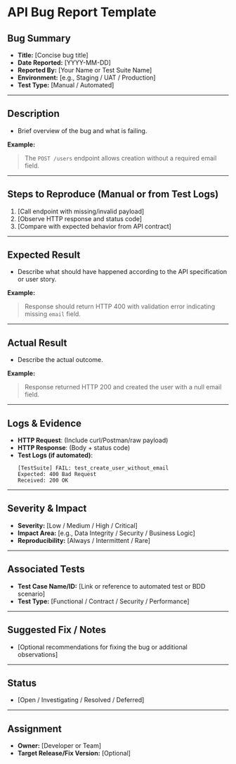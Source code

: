 # API Bug Report Template

## Bug Summary

- **Title:** [Concise bug title]
- **Date Reported:** [YYYY-MM-DD]
- **Reported By:** [Your Name or Test Suite Name]
- **Environment:** [e.g., Staging / UAT / Production]
- **Test Type:** [Manual / Automated]

---

## Description

- Brief overview of the bug and what is failing.

**Example:**

> The `POST /users` endpoint allows creation without a required email field.

---

## Steps to Reproduce (Manual or from Test Logs)

1. [Call endpoint with missing/invalid payload]
2. [Observe HTTP response and status code]
3. [Compare with expected behavior from API contract]

---

## Expected Result

- Describe what should have happened according to the API specification or user story.

**Example:**

> Response should return HTTP 400 with validation error indicating missing `email` field.

---

## Actual Result

- Describe the actual outcome.

**Example:**

> Response returned HTTP 200 and created the user with a null email field.

---

## Logs & Evidence

- **HTTP Request**: (Include curl/Postman/raw payload)
- **HTTP Response**: (Body + status code)
- **Test Logs (if automated)**:
  ```
  [TestSuite] FAIL: test_create_user_without_email
  Expected: 400 Bad Request
  Received: 200 OK
  ```

---

## Severity & Impact

- **Severity:** [Low / Medium / High / Critical]
- **Impact Area:** [e.g., Data Integrity / Security / Business Logic]
- **Reproducibility:** [Always / Intermittent / Rare]

---

## Associated Tests

- **Test Case Name/ID:** [Link or reference to automated test or BDD scenario]
- **Test Type:** [Functional / Contract / Security / Performance]

---

## Suggested Fix / Notes

- [Optional recommendations for fixing the bug or additional observations]

---

## Status

- [Open / Investigating / Resolved / Deferred]

---

## Assignment

- **Owner:** [Developer or Team]
- **Target Release/Fix Version:** [Optional]
